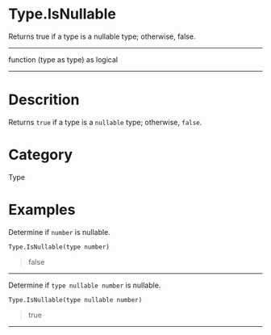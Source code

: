﻿# Type.IsNullable
Returns true if a type is a nullable type; otherwise, false.
***
function (type as type) as logical
***
# Descrition 
Returns <code>true</code> if a type is a <code>nullable</code> type; otherwise, <code>false</code>.
# Category 
Type
# Examples 
Determine if <code>number</code> is nullable.
```
Type.IsNullable(type number)
```
> false
***
Determine if <code>type nullable number</code> is nullable.
```
Type.IsNullable(type nullable number)
```
> true
***
